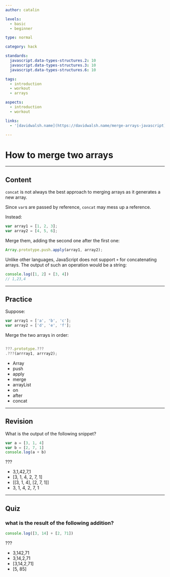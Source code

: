 ```yaml
---
author: catalin

levels:
  - basic
  - beginner

type: normal

category: hack

standards:
  javascript.data-types-structures.2: 10
  javascript.data-types-structures.3: 10
  javascript.data-types-structures.6: 10

tags:
  - introduction
  - workout
  - arrays

aspects:
  - introduction
  - workout

links:
  - '[davidwalsh.name](https://davidwalsh.name/merge-arrays-javascript){website}'

---
```

# How to merge two arrays

---
## Content

`concat` is not always the best approach to merging arrays as it generates a new array.

Since `var`s are passed by reference, `concat` may mess up a reference.

Instead:

```javascript
var array1 = [1, 2, 3];
var array2 = [4, 5, 6];
```

Merge them, adding the second one after the first one:

```javascript
Array.prototype.push.apply(array1, array2);
```

Unlike other languages, JavaScript does not support `+` for concatenating arrays. The output of such an operation would be a string:

```javascript
console.log([1, 2] + [3, 4])
// 1,23,4
```

---
## Practice

Suppose:

```javascript
var array1 = ['a', 'b', 'c'];
var array2 = ['d', 'e', 'f'];
```

Merge the two arrays in order:

```javascript

???.prototype.???
.???(arrray1, arrray2);
```

* Array
* push
* apply
* merge
* arrayList
* on
* after
* concat

---
## Revision

What is the output of the following snippet?

```javascript
var a = [3, 1, 4]
var b = [2, 7, 1]
console.log(a + b)
```

???

* 3,1,42,7,1
* [3, 1, 4, 2, 7, 1]
* [[3, 1, 4], [2, 7, 1]]
* 3, 1, 4, 2, 7, 1

---
## Quiz
### what is the result of the following addition?

```javascript
console.log([3, 14] + [2, 71])
```

???

* 3,142,71
* 3,14,2,71
* [3,14,2,71]
* [5, 85]
 
 